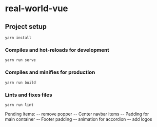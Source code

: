 # real-world-vue

## Project setup
```
yarn install
```

### Compiles and hot-reloads for development
```
yarn run serve
```

### Compiles and minifies for production
```
yarn run build
```

### Lints and fixes files
```
yarn run lint
```

Pending Items:
-- remove popper
-- Center navbar items
-- Padding for main container
-- Footer padding
-- animation for accordion
-- add logos
